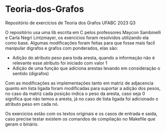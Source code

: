 # Teoria-dos-Grafos
Repositório de exercícios de Teoria dos Grafos UFABC 2023 Q3

O repositório usa uma lib escrita em C pelos professores Maycon Sambinelli e Carla Negri Lintzmayer, os exercicios foram resolvidos utilizando ela como base.
Algumas modificações foram feitas para que fosse mais facíl manipular digrafos e grafos com ponderados, elas são:
- Adição do atributo peso para toda aresta, quando a informação não é relevante esse atributo foi iniciado com valor 1
- Adição de uma função que adiciona arestas levando em consideração o sentido (digrafos)

Com as modificações as implementações tanto em matriz de adjacencia quanto em lista ligada foram 
modificadas para suportar a adição dos pesos, no caso da matriz cada posição indica o peso da aresta, 
caso seja 0 significa que não temos a aresta, já no caso de lista ligada foi adicionado o atributo
peso em cada nó.

Os exercicios estão com os textos originais e os casos de entrada e saida, caso precise testar 
existem os comandos de compilação no Makefile que geram o binário.
